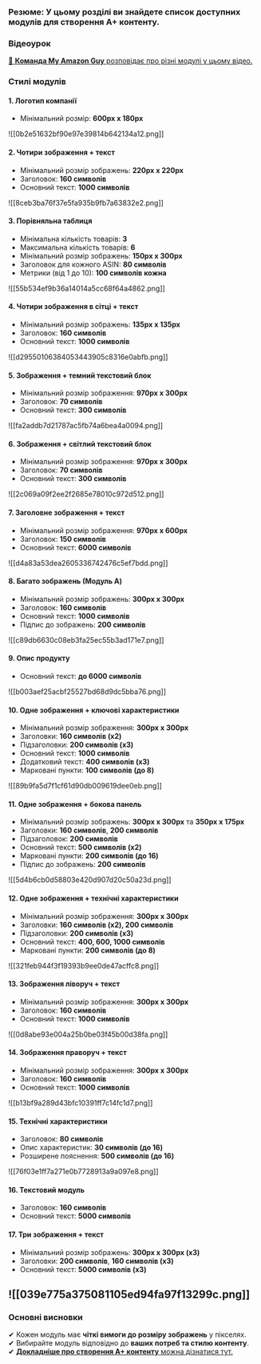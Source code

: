 ### **Резюме**: У цьому розділі ви знайдете список доступних модулів для створення A+ контенту.

### **Відеоурок**

[🎥 **Команда My Amazon Guy** розповідає про різні модулі у цьому відео.](https://www.youtube.com/watch?v=i9L1fC-C_f0)

### **Стилі модулів**
#### **1. Логотип компанії**

- Мінімальний розмір: **600px x 180px**

![[0b2e51632bf90e97e39814b642134a12.png]]
#### **2. Чотири зображення + текст**

- Мінімальний розмір зображень: **220px x 220px**
- Заголовок: **160 символів**
- Основний текст: **1000 символів**	

![[8ceb3ba76f37e5fa935b9fb7a63832e2.png]]
#### **3. Порівняльна таблиця**

- Мінімальна кількість товарів: **3**
- Максимальна кількість товарів: **6**
- Мінімальний розмір зображень: **150px x 300px**
- Заголовок для кожного ASIN: **80 символів**
- Метрики (від 1 до 10): **100 символів кожна**

![[55b534ef9b36a14014a5cc68f64a4862.png]]
#### **4. Чотири зображення в сітці + текст**

- Мінімальний розмір зображень: **135px x 135px**
- Заголовок: **160 символів**
- Основний текст: **1000 символів**

![[d29550106384053443905c8316e0abfb.png]]
#### **5. Зображення + темний текстовий блок**

- Мінімальний розмір зображення: **970px x 300px**
- Заголовок: **70 символів**
- Основний текст: **300 символів**

![[fa2addb7d21787ac5fb74a6bea4a0094.png]]
#### **6. Зображення + світлий текстовий блок**

- Мінімальний розмір зображення: **970px x 300px**
- Заголовок: **70 символів**
- Основний текст: **300 символів**

![[2c069a09f2ee2f2685e78010c972d512.png]]
#### **7. Заголовне зображення + текст**

- Мінімальний розмір зображення: **970px x 600px**
- Заголовок: **150 символів**
- Основний текст: **6000 символів**

![[d4a83a53dea2605336742476c5ef7bdd.png]]
#### **8. Багато зображень (Модуль A)**

- Мінімальний розмір зображень: **300px x 300px**
- Заголовок: **160 символів**
- Основний текст: **1000 символів**
- Підпис до зображень: **200 символів**

![[c89db6630c08eb3fa25ec55b3ad171e7.png]]
#### **9. Опис продукту**

- Основний текст: **до 6000 символів**

![[b003aef25acbf25527bd68d9dc5bba76.png]]
#### **10. Одне зображення + ключові характеристики**

- Мінімальний розмір зображення: **300px x 300px**
- Заголовки: **160 символів (x2)**
- Підзаголовки: **200 символів (x3)**
- Основний текст: **1000 символів**
- Додатковий текст: **400 символів (x3)**
- Марковані пункти: **100 символів (до 8)**

![[89b9fa5d7f1cf61d90db009619dee0eb.png]]
#### **11. Одне зображення + бокова панель**

- Мінімальний розмір зображень: **300px x 300px** та **350px x 175px**
- Заголовки: **160 символів**, **200 символів**
- Підзаголовок: **200 символів**
- Основний текст: **500 символів (x2)**
- Марковані пункти: **200 символів (до 16)**
- Підпис до зображень: **200 символів**

![[5d4b6cb0d58803e420d907d20c50a23d.png]]
#### **12. Одне зображення + технічні характеристики**

- Мінімальний розмір зображення: **300px x 300px**
- Заголовки: **160 символів (x2), 200 символів**
- Підзаголовки: **200 символів (x3)**
- Основний текст: **400, 600, 1000 символів**
- Марковані пункти: **200 символів (до 8)**

![[321feb944f3f19393b9ee0de47acffc8.png]]
#### **13. Зображення ліворуч + текст**

- Мінімальний розмір зображення: **300px x 300px**
- Заголовок: **160 символів**
- Основний текст: **1000 символів**

![[0d8abe93e004a25b0be03f45b00d38fa.png]]
#### **14. Зображення праворуч + текст**

- Мінімальний розмір зображення: **300px x 300px**
- Заголовок: **160 символів**
- Основний текст: **1000 символів**

![[b13bf9a289d43bfc10391ff7c14fc1d7.png]]
#### **15. Технічні характеристики**

- Заголовок: **80 символів**
- Опис характеристик: **30 символів (до 16)**
- Розширене пояснення: **500 символів (до 16)**

![[76f03e1ff7a271e0b7728913a9a097e8.png]]
#### **16. Текстовий модуль**

- Заголовок: **160 символів**
- Основний текст: **5000 символів**
#### **17. Три зображення + текст**

- Мінімальний розмір зображень: **300px x 300px (x3)**
- Заголовки: **200 символів**, **160 символів (x3)**
- Основний текст: **5000 символів (x3)**

![[039e775a375081105ed94fa97f13299c.png]]
---

### **Основні висновки**

✔ Кожен модуль має **чіткі вимоги до розміру зображень** у пікселях.  
✔ Вибирайте модуль відповідно до **ваших потреб та стилю контенту**.  
✔ [**Докладніше про створення A+ контенту** можна дізнатися тут.](https://myamazonguy.com/enhanced-content/enhanced-content-how-to-build-content-on-amazon/)
